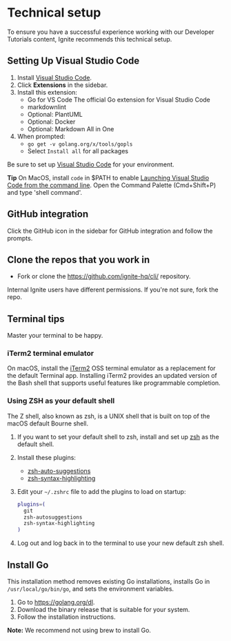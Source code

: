 # Technical setup

To ensure you have a successful experience working with our Developer Tutorials content, Ignite recommends this technical setup.

## Setting Up Visual Studio Code

1. Install [Visual Studio Code](https://vscode-docs.readthedocs.io/en/latest/editor/setup/).
1. Click **Extensions** in the sidebar.
1. Install this extension:
    - Go for VS Code The official Go extension for Visual Studio Code
    - markdownlint
    - Optional: PlantUML
    - Optional: Docker
    - Optional: Markdown All in One
1. When prompted:
    - `go get -v golang.org/x/tools/gopls`
    - Select `Install all` for all packages

Be sure to set up [Visual Studio Code](https://code.visualstudio.com/docs/setup/setup-overview) for your environment.

**Tip** On MacOS, install `code` in $PATH to enable [Launching Visual Studio Code from the command line](https://code.visualstudio.com/docs/setup/mac#_launching-from-the-command-line). Open the Command Palette (Cmd+Shift+P) and type 'shell command'.  

## GitHub integration

Click the GitHub icon in the sidebar for GitHub integration and follow the prompts.

## Clone the repos that you work in

- Fork or clone the <https://github.com/ignite-hq/cli/> repository.

Internal Ignite users have different permissions. If you're not sure, fork the repo.

## Terminal tips

Master your terminal to be happy.

### iTerm2 terminal emulator

On macOS, install the [iTerm2](https://iterm2.com/) OSS terminal emulator as a replacement for the default Terminal app. Installing iTerm2 provides an updated version of the Bash shell that supports useful features like programmable completion.

### Using ZSH as your default shell

The Z shell, also known as zsh, is a UNIX shell that is built on top of the macOS default Bourne shell.

1. If you want to set your default shell to zsh, install and set up [zsh](https://github.com/ohmyzsh/ohmyzsh/wiki/Installing-ZSH) as the default shell.

1. Install these plugins:
    - [zsh-auto-suggestions](https://github.com/zsh-users/zsh-autosuggestions/blob/master/INSTALL.md#oh-my-zsh)
    - [zsh-syntax-highlighting](https://github.com/zsh-users/zsh-syntax-highlighting/blob/master/INSTALL.md#oh-my-zsh)

1. Edit your `~/.zshrc` file to add the plugins to load on startup:

    ```sh
    plugins=(
      git
      zsh-autosuggestions
      zsh-syntax-highlighting
    )
    ```

1. Log out and log back in to the terminal to use your new default zsh shell.

## Install Go

This installation method removes existing Go installations, installs Go in `/usr/local/go/bin/go`, and sets the environment variables.

1. Go to <https://golang.org/dl>.
1. Download the binary release that is suitable for your system.
1. Follow the installation instructions.

**Note:** We recommend not using brew to install Go.
